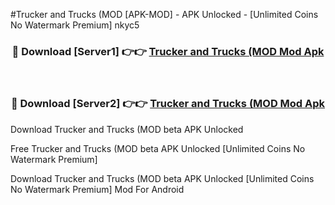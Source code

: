 #Trucker and Trucks (MOD [APK-MOD] - APK Unlocked - [Unlimited Coins No Watermark Premium] nkyc5



<div align="center">

<h3>🔴 Download [Server1] 👉👉 <a href="https://momento.my/?title=Trucker_and_Trucks_(MOD">Trucker and Trucks (MOD Mod Apk</a></h3><br>

<h3>🔴 Download [Server2] 👉👉 <a href="https://momento.my/?title=Trucker_and_Trucks_(MOD">Trucker and Trucks (MOD Mod Apk</a></h3>
</div>



Download Trucker and Trucks (MOD beta APK Unlocked

Free Trucker and Trucks (MOD beta APK Unlocked [Unlimited Coins No Watermark Premium]

Download Trucker and Trucks (MOD beta APK Unlocked [Unlimited Coins No Watermark Premium] Mod For Android
